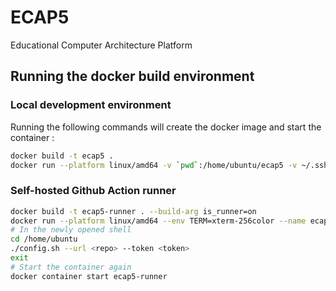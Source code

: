 # ECAP5
Educational Computer Architecture Platform

## Running the docker build environment
### Local development environment
Running the following commands will create the docker image and start the container :
```bash
docker build -t ecap5 .
docker run --platform linux/amd64 -v `pwd`:/home/ubuntu/ecap5 -v ~/.ssh:/home/ubuntu/.ssh --env TERM=xterm-256color --env LANG=C.UTF-8 --name ecap5 -it ecap5
```
### Self-hosted Github Action runner
```bash
docker build -t ecap5-runner . --build-arg is_runner=on
docker run --platform linux/amd64 --env TERM=xterm-256color --name ecap5-runner -it ecap5-runner
# In the newly opened shell
cd /home/ubuntu
./config.sh --url <repo> --token <token>
exit
# Start the container again
docker container start ecap5-runner
```

